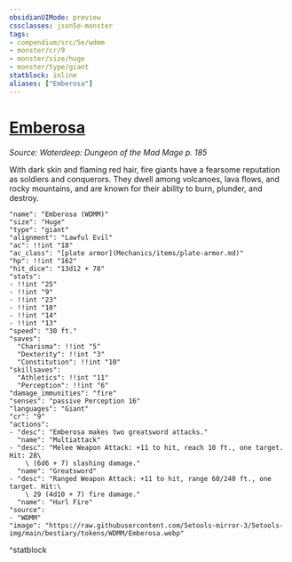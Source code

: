 ```yaml
---
obsidianUIMode: preview
cssclasses: json5e-monster
tags:
- compendium/src/5e/wdmm
- monster/cr/9
- monster/size/huge
- monster/type/giant
statblock: inline
aliases: ["Emberosa"]
---
```

# [Emberosa](Mechanics\bestiary\npc/emberosa-wdmm.md)
*Source: Waterdeep: Dungeon of the Mad Mage p. 185*  

With dark skin and flaming red hair, fire giants have a fearsome reputation as soldiers and conquerors. They dwell among volcanoes, lava flows, and rocky mountains, and are known for their ability to burn, plunder, and destroy.

```statblock
"name": "Emberosa (WDMM)"
"size": "Huge"
"type": "giant"
"alignment": "Lawful Evil"
"ac": !!int "18"
"ac_class": "[plate armor](Mechanics/items/plate-armor.md)"
"hp": !!int "162"
"hit_dice": "13d12 + 78"
"stats":
- !!int "25"
- !!int "9"
- !!int "23"
- !!int "10"
- !!int "14"
- !!int "13"
"speed": "30 ft."
"saves":
  "Charisma": !!int "5"
  "Dexterity": !!int "3"
  "Constitution": !!int "10"
"skillsaves":
  "Athletics": !!int "11"
  "Perception": !!int "6"
"damage_immunities": "fire"
"senses": "passive Perception 16"
"languages": "Giant"
"cr": "9"
"actions":
- "desc": "Emberosa makes two greatsword attacks."
  "name": "Multiattack"
- "desc": "Melee Weapon Attack: +11 to hit, reach 10 ft., one target. Hit: 28\
    \ (6d6 + 7) slashing damage."
  "name": "Greatsword"
- "desc": "Ranged Weapon Attack: +11 to hit, range 60/240 ft., one target. Hit:\
    \ 29 (4d10 + 7) fire damage."
  "name": "Hurl Fire"
"source":
- "WDMM"
"image": "https://raw.githubusercontent.com/5etools-mirror-3/5etools-img/main/bestiary/tokens/WDMM/Emberosa.webp"
```
^statblock